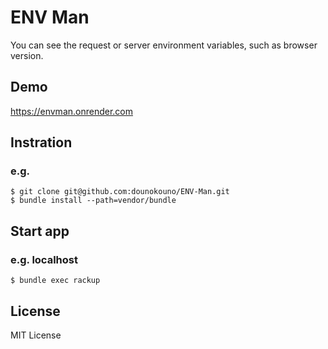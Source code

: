 # ENV Man

You can see the request or server environment variables, such as browser version.

## Demo

https://envman.onrender.com

## Instration

### e.g.

```
$ git clone git@github.com:dounokouno/ENV-Man.git
$ bundle install --path=vendor/bundle
```

## Start app

### e.g. localhost

```
$ bundle exec rackup
```

## License

MIT License
